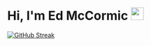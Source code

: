 # Hi, I'm Ed McCormic <img src="https://github.com/TheDudeThatCode/TheDudeThatCode/blob/master/Assets/Hi.gif" width="29px">

[![GitHub Streak](https://github-readme-streak-stats.herokuapp.com?user=gemacjr&theme=github-dark-blue&date_format=M%20j%5B%2C%20Y%5D)](https://git.io/streak-stats)
<!--
**gemacjr/gemacjr** is a ✨ _special_ ✨ repository because its `README.md` (this file) appears on your GitHub profile.

Here are some ideas to get you started:

- 🔭 I’m currently working on ...
- 🌱 I’m currently learning ...
- 👯 I’m looking to collaborate on ...
- 🤔 I’m looking for help with ...
- 💬 Ask me about ...
- 📫 How to reach me: ...
- 😄 Pronouns: ...
- ⚡ Fun fact: ...
-->
<!--  ![GitHub Activity Graph](https://activity-graph.herokuapp.com/graph?username=gemacjr&theme=dracula&hide_border=true) -->
